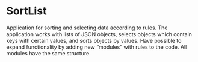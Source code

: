 # SortList
Application for sorting and selecting data according to rules. 
The application works with lists of JSON objects, selects objects which contain keys with certain values, and sorts objects by values.
Have possible to expand functionality by adding new “modules” with rules to the code. All modules have the same structure.
